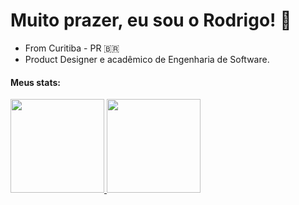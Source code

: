 # Muito prazer, eu sou o Rodrigo! 👋
 
- From Curitiba - PR :brazil:
- Product Designer e acadêmico de Engenharia de Software.

#### Meus stats:

 <div>
  <a href="https://github.com/RodrigoBerino">
  <img height="150em" src="https://github-readme-stats.vercel.app/api?username=rodrigoberino&show_icons=true&theme=dracula&include_all_commits=true&count_private=true"/>
  <img height="150em" src="https://github-readme-stats.vercel.app/api/top-langs/?username=rodrigoberino&layout=compact&langs_count=16&theme=dracula"/>
</div>





<!--
**RodrigoBerino/RodrigoBerino** is a ✨ _special_ ✨ repository because its `README.md` (this file) appears on your GitHub profile.

Here are some ideas to get you started:

- 🔭 I’m currently working on ...
- 🌱 I’m currently learning ...
- 👯 I’m looking to collaborate on ...
- 🤔 I’m looking for help with ...
- 💬 Ask me about ...
- 📫 How to reach me: ...
- 😄 Pronouns: ...
- ⚡ Fun fact: ...
-->
